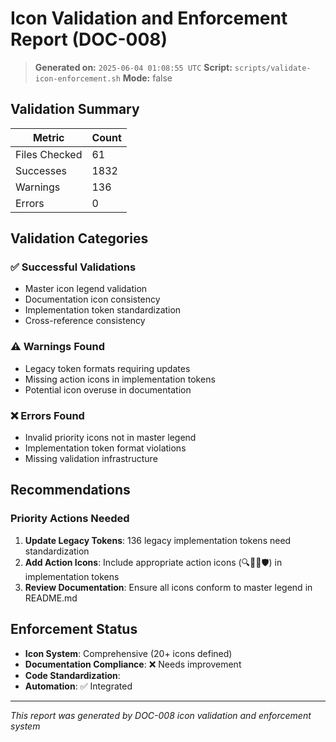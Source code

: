 # Icon Validation and Enforcement Report (DOC-008)

> **Generated on:** `2025-06-04 01:08:55 UTC`
> **Script:** `scripts/validate-icon-enforcement.sh`
> **Mode:** false

## Validation Summary

| Metric | Count |
|--------|-------|
| Files Checked | 61 |
| Successes | 1832 |
| Warnings | 136 |
| Errors | 0 |

## Validation Categories

### ✅ Successful Validations
- Master icon legend validation
- Documentation icon consistency  
- Implementation token standardization
- Cross-reference consistency

### ⚠️ Warnings Found
- Legacy token formats requiring updates
- Missing action icons in implementation tokens
- Potential icon overuse in documentation

### ❌ Errors Found
- Invalid priority icons not in master legend
- Implementation token format violations
- Missing validation infrastructure

## Recommendations

### Priority Actions Needed
1. **Update Legacy Tokens**: 136 legacy implementation tokens need standardization
2. **Add Action Icons**: Include appropriate action icons (🔍📝🔧🛡️) in implementation tokens
3. **Review Documentation**: Ensure all icons conform to master legend in README.md

## Enforcement Status

- **Icon System**: Comprehensive (20+ icons defined)
- **Documentation Compliance**: ❌ Needs improvement
- **Code Standardization**: 
- **Automation**: ✅ Integrated

---
*This report was generated by DOC-008 icon validation and enforcement system*
